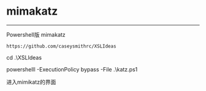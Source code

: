 # mimakatz

---

Powershell版 mimakatz

```
https://github.com/caseysmithrc/XSLIdeas
```



cd .\XSLIdeas

powershelll -ExecutionPolicy bypass -File .\katz.ps1

进入mimikatz的界面